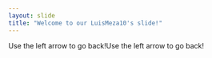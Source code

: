 ```yaml
---
layout: slide
title: "Welcome to our LuisMeza10's slide!"
---
```

Use the left arrow to go back!Use the left arrow to go back!
